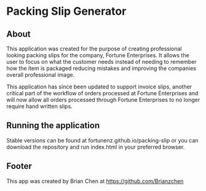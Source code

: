 # Packing Slip Generator

## About
This application was created for the purpose of creating professional looking
packing slips for the company, Fortune Enterprises. It allows the user to focus
on what the customer needs instead of needing to remember how the item is packaged
reducing mistakes and improving the companies overall professional image.

This application has since been updated to support invoice slips, another critical
part of the workflow of orders processed at Fortune Enterprises and will now
allow all orders processed through Fortune Enterprises to no longer require
hand written slips.

## Running the application

Stable versions can be found at fortunenz.github.io/packing-slip or you can
download the repository and run index.html in your preferred browser.

## Footer
This app was created by Brian Chen at https://github.com/Brianzchen
